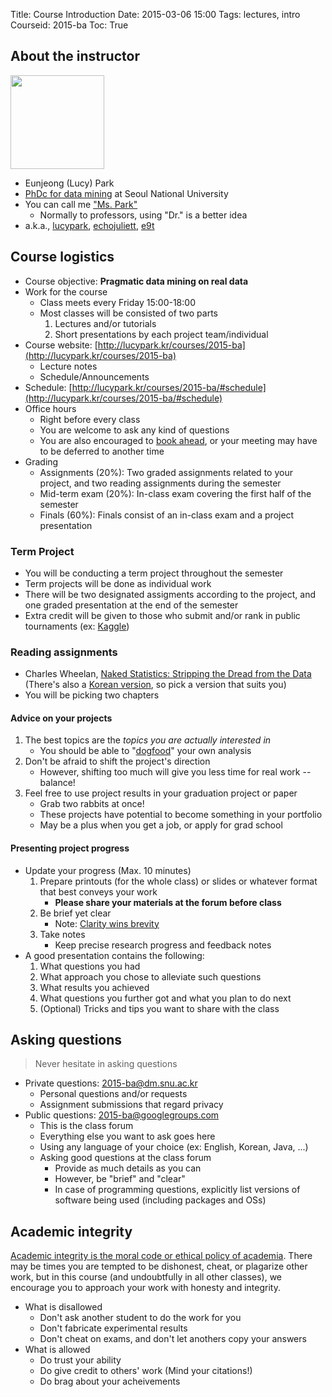 Title: Course Introduction
Date: 2015-03-06 15:00
Tags: lectures, intro
Courseid: 2015-ba
Toc: True

## About the instructor

<img src="{filename}/images/me.jpg" width="150px" class="pull-right">

- Eunjeong (Lucy) Park
- [PhDc for data mining](http://dm.snu.ac.kr/~epark) at Seoul National University
- You can call me ["Ms. Park"](http://www.phdcomics.com/comics/archive.php?comicid=1153)
    - Normally to professors, using "Dr." is a better idea
- a.k.a., [lucypark](http://lucypark.kr), [echojuliett](http://twitter.com/echojuliett), [e9t](http://github.com/e9t)

## Course logistics

- Course objective: **Pragmatic data mining on real data**
- Work for the course
    - Class meets every Friday 15:00-18:00
    - Most classes will be consisted of two parts
        1. Lectures and/or tutorials
        1. Short presentations by each project team/individual
- Course website: [http://lucypark.kr/courses/2015-ba](http://lucypark.kr/courses/2015-ba)
    - Lecture notes
    - Schedule/Announcements
- Schedule: [http://lucypark.kr/courses/2015-ba/#schedule](http://lucypark.kr/courses/2015-ba/#schedule)
- Office hours
    - Right before every class
    - You are welcome to ask any kind of questions
    - You are also encouraged to [book ahead](mailto:2015-ba@dm.snu.ac.kr), or your meeting may have to be deferred to another time
- Grading
    - Assignments (20%): Two graded assignments related to your project, and two reading assignments during the semester
    - Mid-term exam (20%): In-class exam covering the first half of the semester
    - Finals (60%): Finals consist of an in-class exam and a project presentation

### Term Project

- You will be conducting a term project throughout the semester
- Term projects will be done as individual work
- There will be two designated assigments according to the project, and one graded presentation at the end of the semester
- Extra credit will be given to those who submit and/or rank in public tournaments (ex: [Kaggle](http://kaggle.com))

### Reading assignments

- Charles Wheelan, [Naked Statistics: Stripping the Dread from the Data](http://www.amazon.com/gp/product/039334777X) (There's also a [Korean version](http://www.yes24.com/24/goods/11257680), so pick a version that suits you)
- You will be picking two chapters

#### Advice on your projects

1. The best topics are the *topics you are actually interested in*
    - You should be able to "[dogfood](http://en.wikipedia.org/wiki/Eating_your_own_dog_food)" your own analysis
1. Don't be afraid to shift the project's direction
    - However, shifting too much will give you less time for real work -- balance!
1. Feel free to use project results in your graduation project or paper
    - Grab two rabbits at once!
    - These projects have potential to become something in your portfolio
    - May be a plus when you get a job, or apply for grad school

#### Presenting project progress

- Update your progress (Max. 10 minutes)
    1. Prepare printouts (for the whole class) or slides or whatever format that best conveys your work
        - **Please share your materials at the forum before class**
    1. Be brief yet clear
        - Note: [Clarity wins brevity](http://echojuliett.tumblr.com/post/32108001510/clarity-brevity)
    1. Take notes
        - Keep precise research progress and feedback notes
- A good presentation contains the following:
    1. What questions you had
    1. What approach you chose to alleviate such questions
    1. What results you achieved
    1. What questions you further got and what you plan to do next
    1. (Optional) Tricks and tips you want to share with the class

## Asking questions

> Never hesitate in asking questions

- Private questions: [2015-ba@dm.snu.ac.kr](mailto:2015-ba@dm.snu.ac.kr)
    - Personal questions and/or requests
    - Assignment submissions that regard privacy
- Public questions: [2015-ba@googlegroups.com](mailto:2015-ba@googlegroups.com)
    - This is the class forum
    - Everything else you want to ask goes here
    - Using any language of your choice (ex: English, Korean, Java, ...)
    - Asking good questions at the class forum
        - Provide as much details as you can
        - However, be "brief" and "clear"
        - In case of programming questions, explicitly list versions of software being used (including packages and OSs)

## Academic integrity

[Academic integrity is the moral code or ethical policy of academia](http://en.wikipedia.org/wiki/Academic_integrity).
There may be times you are tempted to be dishonest, cheat, or plagarize other work,
but in this course (and undoubtfully in all other classes),
we encourage you to approach your work with honesty and integrity.

- What is disallowed
    - Don't ask another student to do the work for you
    - Don't fabricate experimental results
    - Don't cheat on exams, and don't let anothers copy your answers
- What is allowed
    - Do trust your ability
    - Do give credit to others' work (Mind your citations!)
    - Do brag about your acheivements

<!--
### Tips

1. Writing a good CV
    - http://tex.stackexchange.com/questions/80/latex-template-for-resume-curriculum-vitae
1. Writing a good self-introduction
    - Use positive words.
    - Divide an conquer!
        - Step 1. Focus only on the contents! (Using a basic text editor or plain paper might be a good idea)
        - Step 2. Do the formatting. Formatting matters. (ex: fonts, layouts, tenses, etc.)
-->
